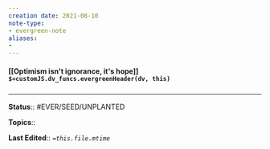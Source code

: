 ```yaml
---
creation date: 2021-08-10
note-type: 
- evergreen-note
aliases:
- 
---
```


#### [[Optimism isn't ignorance, it's hope]] `$=customJS.dv_funcs.evergreenHeader(dv, this)`



### <hr class="footnote"/>

**Status**:: #EVER/SEED/UNPLANTED 

**Topics**::  
	
**Last Edited**:: *`=this.file.mtime`*
